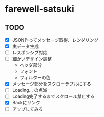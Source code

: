 # farewell-satsuki

## TODO

- [x] JSON作ってメッセージ取得、レンダリング
- [x] 実データ生成
- [ ] レスポンシブ対応
- [ ] 細かいデザイン調整
  - ヘッダ部分
  - フォント
  - フィルターの色
- [x] メッセージ部分をスクローラブルにする
- [ ] Loading... の点滅
- [ ] Loading完了するまでスクロール禁止する
- [x] Backにリンク
- [ ] アップしてみる
